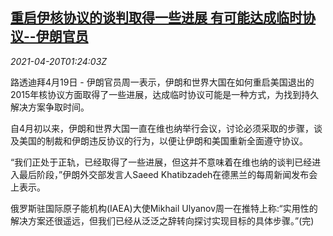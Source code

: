<!--1618882263000-->
[重启伊核协议的谈判取得一些进展 有可能达成临时协议--伊朗官员](https://cn.reuters.com/article/iran-nuclear-talk-deal-0420-idCNKBS2C704J)
------

<div><i>2021-04-20T01:24:03Z</i></div><p>路透迪拜4月19日 - 伊朗官员周一表示，伊朗和世界大国在如何重启美国退出的2015年核协议方面取得了一些进展，达成临时协议可能是一种方式，为找到持久解决方案争取时间。</p><p>自4月初以来，伊朗和世界大国一直在维也纳举行会议，讨论必须采取的步骤，谈及美国的制裁和伊朗违反协议的行为，以便让伊朗和美国重新全面遵守协议。</p><p>“我们正处于正轨，已经取得了一些进展，但这并不意味着在维也纳的谈判已经进入最后阶段，”伊朗外交部发言人Saeed Khatibzadeh在德黑兰的每周新闻发布会上表示。</p><p>俄罗斯驻国际原子能机构(IAEA)大使Mikhail Ulyanov周一在推特上称:“实用性的解决方案还很遥远，但我们已经从泛泛之辞转向探讨实现目标的具体步骤。”(完)</p>
